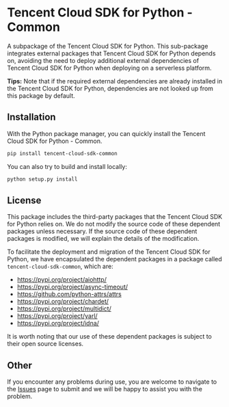 # Tencent Cloud SDK for Python - Common
A subpackage of the Tencent Cloud SDK for Python. This sub-package integrates external packages that Tencent Cloud SDK for Python depends on, avoiding the need to deploy additional external dependencies of Tencent Cloud SDK for Python when deploying on a serverless platform.

**Tips:** Note that if the required external dependencies are already installed in the Tencent Cloud SDK for Python, dependencies are not looked up from this package by default.

## Installation
With the Python package manager, you can quickly install the Tencent Cloud SDK for Python - Common.

```bash
pip install tencent-cloud-sdk-common
```

You can also try to build and install locally:

```bash
python setup.py install
```

## License
This package includes the third-party packages that the Tencent Cloud SDK for Python relies on. We do not modify the source code of these dependent packages unless necessary. If the source code of these dependent packages is modified, we will explain the details of the modification.

To facilitate the deployment and migration of the Tencent Cloud SDK for Python, we have encapsulated the dependent packages in a package called `tencent-cloud-sdk-common`, which are:

- https://pypi.org/project/aiohttp/
- https://pypi.org/project/async-timeout/
- https://github.com/python-attrs/attrs
- https://pypi.org/project/chardet/
- https://pypi.org/project/multidict/
- https://pypi.org/project/yarl/
- https://pypi.org/project/idna/

It is worth noting that our use of these dependent packages is subject to their open source licenses.

## Other
If you encounter any problems during use, you are welcome to navigate to the [Issues](https://github.com/nobody-night/tencent-cloud-sdk-python/issues) page to submit and we will be happy to assist you with the problem.

